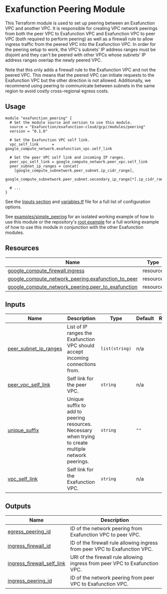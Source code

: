 # Exafunction Peering Module
This Terraform module is used to set up peering between an Exafunction VPC and another VPC. It is responsible for creating VPC network peerings from both the peer VPC to Exafunction VPC and Exafunction VPC to peer VPC (both required to perform peering) as well as a firewall rule to allow ingress traffic from the peered VPC into the Exafunction VPC. In order for the peering setup to work, the VPC's subnets' IP address ranges must be disjoint and they can't be peered with other VPCs whose subnets' IP address ranges overlap the newly peered VPC.

Note that this only adds a firewall rule to the Exafunction VPC and not the peered VPC. This means that the peered VPC can initiate requests to the Exafunction VPC but the other direction is not allowed. Additionally, we recommend using peering to communicate between subnets in the same region to avoid costly cross-regional egress costs.

## Usage
```hcl
module "exafunction_peering" {
  # Set the module source and version to use this module.
  source = "Exafunction/exafunction-cloud/gcp//modules/peering"
  version = "0.1.0"

  # Set the Exafunction VPC self link.
  vpc_self_link      = google_compute_network.exafunction_vpc.self_link

  # Set the peer VPC self link and incoming IP ranges.
  peer_vpc_self_link = google_compute_network.peer_vpc.self_link
  peer_subnet_ip_ranges = concat(
    [google_compute_subnetwork.peer_subnet.ip_cidr_range],
    google_compute_subnetwork.peer_subnet.secondary_ip_range[*].ip_cidr_range)

  # ...
}
```
See the [Inputs section](#inputs) and [variables.tf](https://github.com/Exafunction/terraform-gcp-exafunction-cloud/tree/main/modules/peering/variables.tf) file for a full list of configuration options.

See [examples/simple_peering](https://github.com/Exafunction/terraform-gcp-exafunction-cloud/tree/main/modules/peering/examples/simple_peering) for an isolated working example of how to use this module or the repository's [root example](https://github.com/Exafunction/terraform-gcp-exafunction-cloud) for a full working example of how to use this module in conjunction with the other Exafunction modules.

<!-- BEGIN_TF_DOCS -->
## Resources

| Name | Type |
|------|------|
| [google_compute_firewall.ingress](https://registry.terraform.io/providers/hashicorp/google/latest/docs/resources/compute_firewall) | resource |
| [google_compute_network_peering.exafunction_to_peer](https://registry.terraform.io/providers/hashicorp/google/latest/docs/resources/compute_network_peering) | resource |
| [google_compute_network_peering.peer_to_exafunction](https://registry.terraform.io/providers/hashicorp/google/latest/docs/resources/compute_network_peering) | resource |

## Inputs

| Name | Description | Type | Default | Required |
|------|-------------|------|---------|:--------:|
| <a name="input_peer_subnet_ip_ranges"></a> [peer\_subnet\_ip\_ranges](#input\_peer\_subnet\_ip\_ranges) | List of IP ranges the Exafunction VPC should accept incoming connections from. | `list(string)` | n/a | yes |
| <a name="input_peer_vpc_self_link"></a> [peer\_vpc\_self\_link](#input\_peer\_vpc\_self\_link) | Self link for the peer VPC. | `string` | n/a | yes |
| <a name="input_unique_suffix"></a> [unique\_suffix](#input\_unique\_suffix) | Unique suffix to add to peering resources. Necessary when trying to create multiple network peerings. | `string` | `""` | no |
| <a name="input_vpc_self_link"></a> [vpc\_self\_link](#input\_vpc\_self\_link) | Self link for the Exafunction VPC. | `string` | n/a | yes |

## Outputs

| Name | Description |
|------|-------------|
| <a name="output_egress_peering_id"></a> [egress\_peering\_id](#output\_egress\_peering\_id) | ID of the network peering from Exafunction VPC to peer VPC. |
| <a name="output_ingress_firewall_id"></a> [ingress\_firewall\_id](#output\_ingress\_firewall\_id) | ID of the firewall rule allowing ingress from peer VPC to Exafunction VPC. |
| <a name="output_ingress_firewall_self_link"></a> [ingress\_firewall\_self\_link](#output\_ingress\_firewall\_self\_link) | URI of the firewall rule allowing ingress from peer VPC to Exafunction VPC. |
| <a name="output_ingress_peering_id"></a> [ingress\_peering\_id](#output\_ingress\_peering\_id) | ID of the network peering from peer VPC to Exafunction VPC. |
<!-- END_TF_DOCS -->
